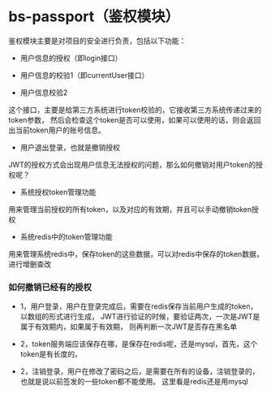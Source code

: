 # bs-passport（鉴权模块）

鉴权模块主要是对项目的安全进行负责，包括以下功能：

- 用户信息的授权（即login接口）

- 用户信息的校验1（即currentUser接口）

- 用户信息校验2

这个接口，主要是给第三方系统进行token校验的，它接收第三方系统传递过来的token参数，
然后会检查这个token是否可以使用，如果可以使用的话，则会返回出当前token用户的账号信息。

- 用户退出登录，也就是撤销授权

JWT的授权方式会出现用户信息无法授权的问题，那么如何撤销对用户token的授权呢？

- 系统授权token管理功能

用来管理当前授权的所有token，以及对应的有效期，并且可以手动撤销token授权

- 系统redis中的token管理功能

用来管理系统redis中，保存token的这些数据，可以对redis中保存的token数据，进行增删查改

### 如何撤销已经有的授权

- 1，用户登录，用户在登录完成后，需要在redis保存当前用户生成的token，以数组的形式进行生成，
JWT进行验证的时候，要验证两次，一次是JWT是属于有效期内，如果属于有效期，
则再判断一次JWT是否存在黑名单

- 2，token服务端应该保存在哪，是保存在redis呢，还是mysql，首先，这个token是有长度的。


- 2，注销登录，用户在修改了密码之后，是需要在所有的设备，注销登录的，也就是说以前签发的一些token都不能使用。
这里看是redis还是用mysql